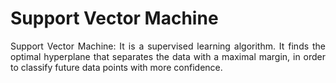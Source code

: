 <h1> Support Vector Machine </h1>

<p align = "justify"> Support Vector Machine: It is a supervised learning algorithm. It finds the optimal hyperplane that separates the data with a maximal margin, in order to classify future data points with more confidence. </p>
